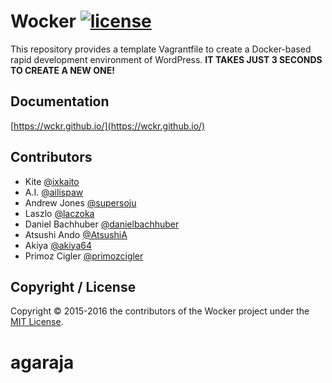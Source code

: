 # Wocker [![license](https://img.shields.io/github/license/wckr/wocker.svg?maxAge=2592000)](https://github.com/wckr/wocker/blob/master/LICENSE)

This repository provides a template Vagrantfile to create a Docker-based rapid development environment of WordPress. __IT TAKES JUST 3 SECONDS TO CREATE A NEW ONE!__

## Documentation

[https://wckr.github.io/](https://wckr.github.io/)

## Contributors

- Kite [@ixkaito](https://github.com/ixkaito)
- A.I. [@ailispaw](https://github.com/ailispaw)
- Andrew Jones [@supersoju](https://github.com/supersoju)
- Laszlo [@laczoka](https://github.com/laczoka)
- Daniel Bachhuber [@danielbachhuber](https://github.com/danielbachhuber)
- Atsushi Ando [@AtsushiA](https://github.com/AtsushiA)
- Akiya [@akiya64](https://github.com/akiya64)
- Primoz Cigler [@primozcigler](https://github.com/primozcigler)

## Copyright / License

Copyright &copy; 2015-2016 the contributors of the Wocker project under the [MIT License](https://github.com/wckr/wocker/blob/master/LICENSE).
# agaraja
